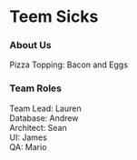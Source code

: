# Teem Sicks

### About Us
Pizza Topping: Bacon and Eggs  

### Team Roles
Team Lead: Lauren  
Database: Andrew  
Architect: Sean  
UI: James  
QA: Mario  
